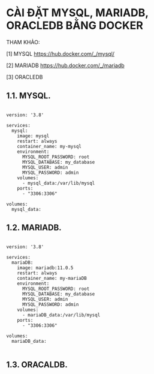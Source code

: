 # CÀI ĐẶT MYSQL, MARIADB, ORACLEDB BẰNG DOCKER


THAM KHẢO:

[1] MYSQL https://hub.docker.com/_/mysql/

[2] MARIADB https://hub.docker.com/_/mariadb

[3] ORACLEDB 


## 1.1. MYSQL.

```

version: '3.8'

services:
  mysql:
    image: mysql
    restart: always
    container_name: my-mysql
    environment:
      MYSQL_ROOT_PASSWORD: root
      MYSQL_DATABASE: my_database
      MYSQL_USER: admin
      MYSQL_PASSWORD: admin
    volumes:
      - mysql_data:/var/lib/mysql
    ports:
      - "3306:3306"

volumes:
  mysql_data:

```


## 1.2. MARIADB.


```

version: '3.8'

services:
  mariaDB:
    image: mariadb:11.0.5
    restart: always
    container_name: my-mariaDB
    environment:
      MYSQL_ROOT_PASSWORD: root
      MYSQL_DATABASE: my_database
      MYSQL_USER: admin
      MYSQL_PASSWORD: admin
    volumes:
      - mariaDB_data:/var/lib/mysql
    ports:
      - "3306:3306"

volumes:
  mariaDB_data:


```


## 1.3. ORACALDB.



